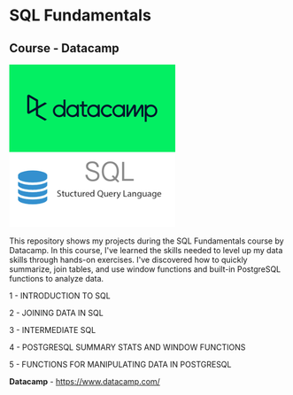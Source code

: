 # SQL Fundamentals
## Course - Datacamp

<img src="https://github.com/raquelcolares/SQL-Fundamentals_Datacamp/blob/main/datacamp%20logo.png" width="300">    <img src="https://github.com/raquelcolares/SQL-Fundamentals_Datacamp/blob/main/sql-image.png" width="300">

This repository shows my projects during the SQL Fundamentals course by Datacamp.
In this course, I've learned the skills needed to level up my data skills through hands-on exercises. I've discovered how to quickly summarize, join tables, and use window functions and built-in PostgreSQL functions to analyze data.

1 - INTRODUCTION TO SQL

2 - JOINING DATA IN SQL

3 - INTERMEDIATE SQL

4 - POSTGRESQL SUMMARY STATS AND WINDOW FUNCTIONS

5 - FUNCTIONS FOR MANIPULATING DATA IN POSTGRESQL





**Datacamp** - https://www.datacamp.com/



